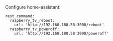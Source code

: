 
Configure home-assistant:

    rest_command:
      raspberry_tv_reboot:
        url: 'http://192.168.188.58:3000/reboot'
      raspberry_tv_poweroff:
        url: 'http://192.168.188.58:3000/poweroff'